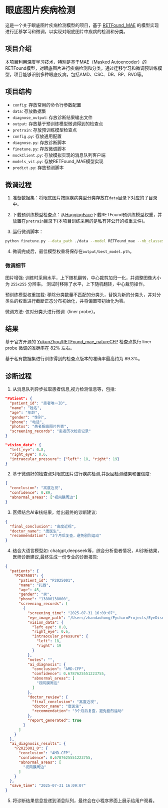 # 眼底图片疾病检测

这是一个关于眼底图片疾病检测模型的项目，基于 [RETFound_MAE](https://github.com/rmaphoh/RETFound_MAE) 的模型实现进行迁移学习和微调，以实现对眼底图片中疾病的检测和分类。

## 项目介绍

本项目利用深度学习技术，特别是基于MAE（Masked Autoencoder）的RETFound模型，对眼底图片进行疾病检测和分类。通过迁移学习和微调预训练模型，项目能够识别多种眼底疾病，包括AMD、CSC、DR、RP、RVO等。

## 项目结构

- `config`: 存放常用的命令行参数配置
- `data`: 存放数据集
- `diagnose_output`: 存放诊断结果输出文件
- `output`: 存放基于预训练模型微调得到的检查点
- `pretrain`: 存放预训练模型检查点
- `config.py`: 存放通用配置
- `diagnose.py`: 存放诊断脚本
- `finetune.py`: 存放微调脚本
- `mockClient.py`: 存放模拟实现的消息队列客户端
- `models_vit.py`: 存放RETFound_MAE模型实现
- `predict.py`: 存放预测脚本

## 微调过程

1. 准备数据集：将眼底图片按照疾病类型分类存放在`data`目录下对应的子目录中。

2. 下载预训练模型检查点：从[HuggingFace](https://huggingface.co)下载RETFound预训练模型权重，并放置在`pretrain`目录下(本项目训练采用的是私有非公开的权重文件)。

3. 运行微调脚本：

```bash
python finetune.py --data_path ./data --model RETFound_mae --nb_classes 6 --save_path ./output
```

4. 微调完成后，最佳模型权重将保存在`output/best_model.pth`。

### 微调细节

图片增强: 训练时采用水平，上下随机翻转，中心裁剪加归一化，并调整图像大小为 `255x255` 分辨率。 测试时移除了水平，上下随机翻转，中心裁剪操作。

预训练模型权重加载: 移除分类数量不匹配的分类头，替换为新的分类头，并对分类头的权重进行截断正态分布初始化，并将偏置项初始化为零。

微调方法: 仅对分类头进行微调（liner probe）。

## 结果

基于官方开源的 [YukunZhou/RETFound_mae_natureCFP](https://huggingface.co/YukunZhou/RETFound_mae_natureCFP) 检查点执行 liner probe 微调的准确率在 82% 左右。

基于私有数据集进行训练得到的检查点版本的准确率最高约为 89.3%。

## 诊断过程

1. 从消息队列异步拉取患者信息,视力检测信息等，包括:

```json
"Patient": {
  "patient_id": "患者唯一ID",
  "name": "姓名",
  "age": "年龄",
  "gender": "性别",
  "phone": "电话",
  "photos": "患者眼底图片列表",
  "screening_records": "患者历次检查记录"
}

"vision_data": {
  "left_eye": 0.8,
  "right_eye": 0.6,
  "intraocular_pressure": {"left": 18, "right": 19}
}
```

2. 基于微调好的检查点对眼底图片进行疾病检测,并返回检测结果和置信度:

```json
{
  "conclusion": "高度近视",
  "confidence": 0.89,
  "abnormal_areas": ["视网膜周边"]
}
```

3. 医师结合AI审核结果，给出最终的诊断建议:

```json
{
  "final_conclusion": "高度近视",
  "doctor_name": "唐医生",
  "recommendation": "3个月后复查，避免剧烈运动"
}
```

4. 结合大语言模型如: chatgpt,deepseek等，综合分析患者情况，AI诊断结果，医师诊断建议,最终生成一份专业的诊断报告:

```json
{
  "patients": {
    "P2025001": {
      "patient_id": "P2025001",
      "name": "扎西",
      "age": 45,
      "gender": "男",
      "phone": "13800138000",
      "screening_records": [
        {
          "screening_time": "2025-07-31 16:09:07",
          "eye_image_path": "/Users/zhandaohong/PycharmProjects/EyeDiseaseDetection/data/AMD-CFP/CAI_CHENGHUI_19460619_20201209_1910_IMAGEnetR4_Image_OD_1.2.392.200106.1651.4.2.200217210022131239.1607483470.153.tiff",
          "vision_data": {
            "left_eye": 0.8,
            "right_eye": 0.6,
            "intraocular_pressure": {
              "left": 18,
              "right": 19
            }
          },
          "notes": "",
          "ai_diagnosis": {
            "conclusion": "AMD-CFP",
            "confidence": 0.6787625551223755,
            "abnormal_areas": [
              "视网膜周边"
            ]
          },
          "doctor_review": {
            "final_conclusion": "高度近视",
            "doctor_name": "唐医生",
            "recommendation": "3个月后复查，避免剧烈运动"
          },
          "report_generated": true
        }
      ]
    }
  },
  "ai_diagnosis_results": {
    "P2025001_0": {
      "conclusion": "AMD-CFP",
      "confidence": 0.6787625551223755,
      "abnormal_areas": [
        "视网膜周边"
      ]
    }
  },
  "save_time": "2025-07-31 16:09:07"
}
``` 

5. 将诊断结果信息投递到消息队列，最终会在小程序界面上展示给用户观看。

